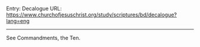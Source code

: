 Entry: Decalogue
URL: https://www.churchofjesuschrist.org/study/scriptures/bd/decalogue?lang=eng

---

See Commandments, the Ten.
